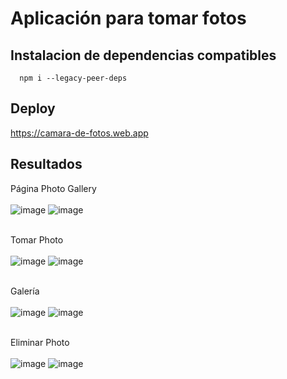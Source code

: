 # Aplicación para tomar fotos


## Instalacion de dependencias compatibles
```
  npm i --legacy-peer-deps
```
## Deploy

https://camara-de-fotos.web.app

## Resultados
Página Photo Gallery<br><br>
![image](https://github.com/Miguel-Paredes/Segunda-evaluaci-n/assets/111138912/61849aab-3c8e-4f9b-8079-20cc3b749616)
![image](https://github.com/Miguel-Paredes/Segunda-evaluaci-n/assets/111138912/56ba662e-9c24-40a6-aebd-46b34ae65663)<br><br>

Tomar Photo <br><br>
![image](https://github.com/Miguel-Paredes/Segunda-evaluaci-n/assets/111138912/4ff93777-61f6-409a-b57c-6850548cad24)
![image](https://github.com/Miguel-Paredes/Segunda-evaluaci-n/assets/111138912/78396a5f-650f-4561-86a1-b13340fca531)<br><br>

Galería<br><br>
![image](https://github.com/Miguel-Paredes/Segunda-evaluaci-n/assets/111138912/e7505149-d48f-439a-8b00-285b06b94807)
![image](https://github.com/Miguel-Paredes/Segunda-evaluaci-n/assets/111138912/a4721c94-df14-4dde-9180-4d0af1a6a4a4)<br><br>

Eliminar Photo<br><br>
![image](https://github.com/Miguel-Paredes/Segunda-evaluaci-n/assets/111138912/34ee53bb-dbe0-4487-bf41-0de208ca5ce4)
![image](https://github.com/Miguel-Paredes/Segunda-evaluaci-n/assets/111138912/85dfebd8-ba1c-4c81-9e87-9708968a3a02)
